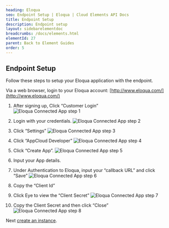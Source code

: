 ```yaml
---
heading: Eloqua
seo: Endpoint Setup | Eloqua | Cloud Elements API Docs
title: Endpoint Setup
description: Endpoint setup
layout: sidebarelementdoc
breadcrumbs: /docs/elements.html
elementId: 27
parent: Back to Element Guides
order: 5
---
```


## Endpoint Setup

Follow these steps to setup your Eloqua application with the endpoint.

Via a web browser, login to your Eloqua account:
[http://www.eloqua.com/](http://www.eloqua.com/)

1. After signing up, Click “Customer Login”
![Eloqua Connected App step 1](http://cloud-elements.com/wp-content/uploads/2015/01/EloquaAPI1.png)

2. Login with your credentials.
![Eloqua Connected App step 2](http://cloud-elements.com/wp-content/uploads/2015/01/EloquaAPI2.png)

3. Click “Settings”
![Eloqua Connected App step 3](http://cloud-elements.com/wp-content/uploads/2016/05/EloquaAPI1.png)

4. Click “AppCloud Developer”
![Eloqua Connected App step 4](http://cloud-elements.com/wp-content/uploads/2016/05/EloquaAPI2.png)

5. Click “Create App”.
![Eloqua Connected App step 5](http://cloud-elements.com/wp-content/uploads/2016/05/EloquaAPI3.png)

6. Input your App details.

7. Under Authentication to Eloqua, input your “callback URL” and click “Save”
![Eloqua Connected App step 6](http://cloud-elements.com/wp-content/uploads/2016/05/EloquaAPI4.png)

8. Copy the “Client Id”

9. Click Eye to view the “Client Secret”
![Eloqua Connected App step 7](http://cloud-elements.com/wp-content/uploads/2016/05/EloquaAPI5.png)

10. Copy the Client Secret and then click “Close”
![Eloqua Connected App step 8](http://cloud-elements.com/wp-content/uploads/2016/05/EloquaAPI6.png)

Next [create an instance](eloqua-create-instance.html).

